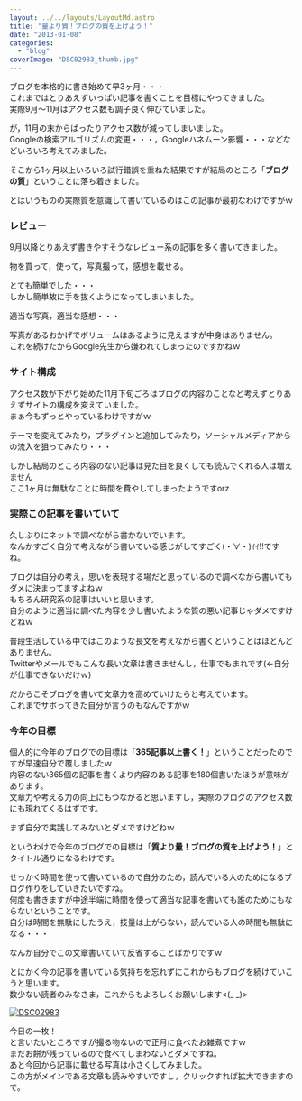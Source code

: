 ```yaml
---
layout: ../../layouts/LayoutMd.astro
title: "量より質！ブログの質を上げよう！"
date: "2013-01-08"
categories: 
  - "blog"
coverImage: "DSC02983_thumb.jpg"
---
```


ブログを本格的に書き始めて早3ヶ月・・・  
これまではとりあえずいっぱい記事を書くことを目標にやってきました。  
実際9月～11月はアクセス数も調子良く伸びていました。

が，11月の末からぱったりアクセス数が減ってしまいました。  
Googleの検索アルゴリズムの変更・・・，Googleハネムーン影響・・・などなどいろいろ考えてみました。

そこから1ヶ月以上いろいろ試行錯誤を重ねた結果ですが結局のところ「**ブログの質**」ということに落ち着きました。

とはいうものの実際質を意識して書いているのはこの記事が最初なわけですがｗ

### レビュー

9月以降とりあえず書きやすそうなレビュー系の記事を多く書いてきました。

物を買って，使って，写真撮って，感想を載せる。

とても簡単でした・・・  
しかし簡単故に手を抜くようになってしまいました。

適当な写真，適当な感想・・・

写真があるおかげでボリュームはあるように見えますが中身はありません。  
これを続けたからGoogle先生から嫌われてしまったのですかねｗ

### サイト構成

アクセス数が下がり始めた11月下旬ごろはブログの内容のことなど考えずとりあえずサイトの構成を変えていました。  
まぁ今もずっとやっているわけですがｗ

テーマを変えてみたり，プラグインと追加してみたり，ソーシャルメディアからの流入を狙ってみたり・・・

しかし結局のところ内容のない記事は見た目を良くしても読んでくれる人は増えません  
ここ1ヶ月は無駄なことに時間を費やしてしまったようですorz

### 実際この記事を書いていて

久しぶりにネットで調べながら書かないでいます。  
なんかすごく自分で考えながら書いている感じがしてすごく(・∀・)ｲｲ!!ですね。

ブログは自分の考え，思いを表現する場だと思っているので調べながら書いてもダメに決まってますよねｗ  
もちろん研究系の記事はいいと思います。  
自分のように適当に調べた内容を少し書いたような質の悪い記事じゃダメですけどねｗ

普段生活している中ではこのような長文を考えながら書くということはほとんどありません。  
Twitterやメールでもこんな長い文章は書きませんし，仕事でもまれです(←自分が仕事できないだけｗ)

だからこそブログを書いて文章力を高めていけたらと考えています。  
これまでサボってきた自分が言うのもなんですがｗ

### 今年の目標

個人的に今年のブログでの目標は「**365記事以上書く！**」ということだったのですが早速自分で覆しましたｗ  
内容のない365個の記事を書くより内容のある記事を180個書いたほうが意味があります。  
文章力や考える力の向上にもつながると思いますし，実際のブログのアクセス数にも現れてくるはずです。

まず自分で実践してみないとダメですけどねｗ

というわけで今年のブログでの目標は「**質より量！ブログの質を上げよう！**」とタイトル通りになるわけです。

せっかく時間を使って書いているので自分のため，読んでいる人のためになるブログ作りをしていきたいですね。  
何度も書きますが中途半端に時間を使って適当な記事を書いても誰のためにもならないということです。  
自分は時間を無駄にしたうえ，技量は上がらない，読んでいる人の時間も無駄になる・・・

なんか自分でこの文章書いていて反省することばかりですｗ

とにかく今の記事を書いている気持ちを忘れずにこれからもブログを続けていこうと思います。  
数少ない読者のみなさま，これからもよろしくお願いします<(\_ \_)>

[![DSC02983](images/DSC02983_thumb.jpg "DSC02983")](//mizuka123.net/wp-content/uploads/2013/01/DSC02983.jpg)

今日の一枚！  
と言いたいところですが撮る物ないので正月に食べたお雑煮ですｗ  
まだお餅が残っているので食べてしまわないとダメですね。  
あと今回から記事に載せる写真は小さくしてみました。  
この方がメインである文章も読みやすいですし，クリックすれば拡大できますので。
